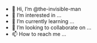 - 👋 Hi, I’m @the-invisible-man
- 👀 I’m interested in ...
- 🌱 I’m currently learning ...
- 💞️ I’m looking to collaborate on ...
- 📫 How to reach me ...

<!---
the-invisible-man/the-invisible-man is a ✨ special ✨ repository because its `README.md` (this file) appears on your GitHub profile.
You can click the Preview link to take a look at your changes.
--->
